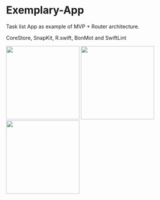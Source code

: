 # Exemplary-App

Task list App as example of MVP + Router architecture.

CoreStore, SnapKit, R.swift, BonMot and SwiftLint

<img src="https://user-images.githubusercontent.com/58626245/144047507-2352c033-1821-4950-a9cd-ca515b5ea213.jpeg" width="200">
<img src="https://user-images.githubusercontent.com/58626245/144047506-058bfac7-095f-4b52-a3b2-d8a53ca5a57f.jpeg" width="200">
<img src="https://user-images.githubusercontent.com/58626245/144047503-26567c15-5897-4c45-92c4-09d6e5ca254e.jpeg" width="200">


